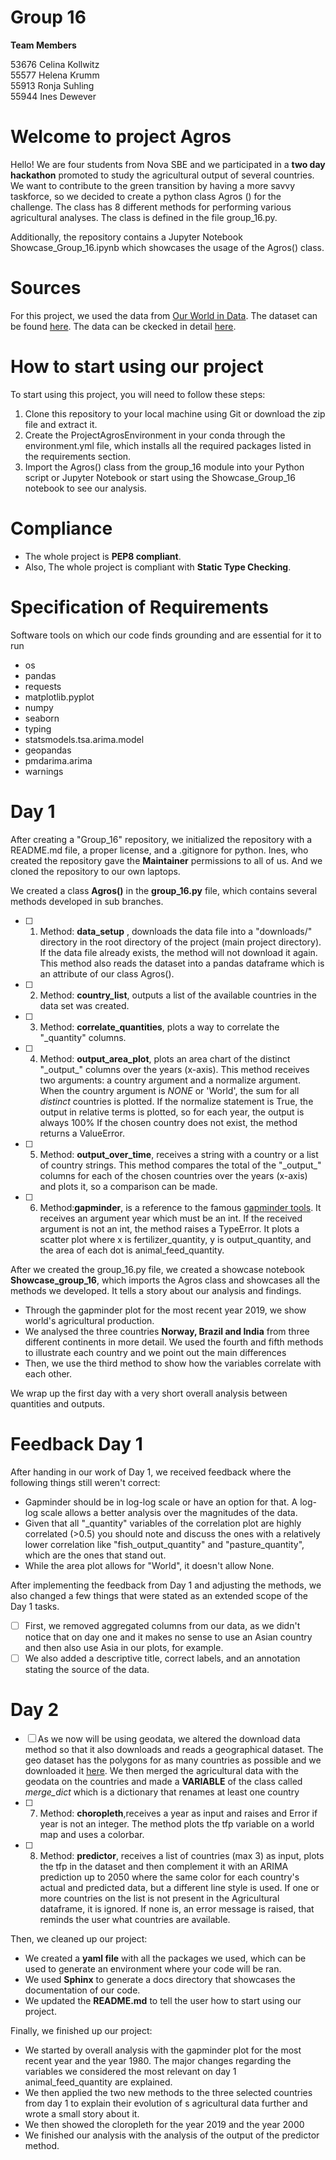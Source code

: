 # Group 16
__Team Members__

53676 Celina Kollwitz  
55577 Helena Krumm  
55913 Ronja Suhling  
55944 Ines Dewever  


# Welcome to project Agros
Hello! We are four students from Nova SBE and we participated in a __two day hackathon__ promoted to study the agricultural output of several countries. We want to contribute to the green transition by having a more savvy taskforce, so we decided to create a python class Agros () for the challenge. The class has 8 different methods for performing various agricultural analyses. The class is defined in the file group_16.py.

Additionally, the repository contains a Jupyter Notebook Showcase_Group_16.ipynb which showcases the usage of the Agros() class.


# Sources
For this project, we used the data from [Our World in Data](https://ourworldindata.org/). The dataset can be found [here](https://github.com/owid/owid-datasets/blob/master/datasets/Agricultural%20total%20factor%20productivity%20(USDA)/Agricultural%20total%20factor%20productivity%20(USDA).csv).
The data can be ckecked in detail [here](https://github.com/owid/owid-datasets/tree/master/datasets/Agricultural%20total%20factor%20productivity%20(USDA)).

# How to start using our project

To start using this project, you will need to follow these steps:

1) Clone this repository to your local machine using Git or download the zip file and extract it.
2) Create the ProjectAgrosEnvironment in your conda through the environment.yml file, which installs all the required packages listed in the requirements section.
3) Import the Agros() class from the group_16 module into your Python script or Jupyter Notebook or start using the Showcase_Group_16 notebook to see our analysis.


# Compliance
- The whole project is __PEP8 compliant__. 
- Also, The whole project is compliant with __Static Type Checking__.

# Specification of Requirements
Software tools on which our code finds grounding and are essential for it to run
- os
- pandas
- requests
- matplotlib.pyplot
- numpy
- seaborn
- typing
- statsmodels.tsa.arima.model
- geopandas
- pmdarima.arima
- warnings

# Day 1
After creating a  "Group_16" repository, we initialized the repository with a README.md file, a proper license, and a .gitignore for python. Ines, who created the repository gave the __Maintainer__ permissions to all of us. And we cloned the repository to our own laptops. 

We created a class __Agros()__ in the __group_16.py__ file, which contains several methods developed in sub branches. 
- [ ] 1. Method:   __data_setup__ , downloads the data file into a "downloads/" directory in the root directory of the project (main project directory). If the data file already exists, the method will not download it again. This method also reads the dataset into a pandas dataframe which is an attribute of our class Agros().
- [ ] 2. Method: __country_list__, outputs a list of the available countries in the data set was created.
- [ ] 3. Method: __correlate_quantities__, plots a way to correlate the "\_quantity" columns.
- [ ] 4. Method: __output_area_plot__, plots an area chart of the distinct "\_output_" columns over the years (x-axis). This method receives two arguments: a country argument and a normalize argument. When the country argument is *NONE* or 'World', the sum for all *distinct* countries is plotted. If the normalize statement is True, the output in relative terms is plotted, so for each year, the output is always 100% If the chosen country does not exist, the method returns a ValueError.
- [ ] 5. Method: __output_over_time__, receives a string with a country or a list of country strings. This method compares the total of the "\_output_" columns for each of the chosen countries over the years (x-axis) and plots it, so a comparison can be made.
- [ ] 6. Method:__gapminder__, is a reference to the famous [gapminder tools](https://www.gapminder.org/tools/#$chart-type=bubbles&url=v1). It receives an argument year which must be an int. If the received argument is not an int, the method raises a TypeError. It plots a scatter plot where x is fertilizer_quantity, y is output_quantity, and the area of each dot is animal_feed_quantity.

After we created the group_16.py file, we created a showcase notebook __Showcase_group_16__, which imports the Agros class and showcases all the methods we developed. It tells a story about our analysis and findings. 
- Through the gapminder plot for the most recent year 2019, we show world's agricultural production. 
- We analysed the three countries __Norway, Brazil and India__ from three different continents in more detail. We used the fourth and fifth  methods to illustrate each country and we point out the main differences
- Then, we use the third method to show how the variables correlate with each other.

We wrap up the first day with a very short overall analysis between quantities and outputs.

# Feedback Day 1
After handing in our work of Day 1, we received feedback where the following things still weren't correct:
- Gapminder should be in log-log scale or have an option for that. A log-log scale allows a better analysis over the magnitudes of the data.
- Given that all "_quantity" variables of the correlation plot are highly correlated (>0.5) you should note and discuss the ones with a relatively lower correlation like "fish_output_quantity" and "pasture_quantity", which are the ones that stand out.
- While the area plot allows for "World", it doesn't allow None.

After implementing the feedback from Day 1 and adjusting the methods, we also changed a few things that were stated as an extended scope of the Day 1 tasks. 
- [ ] First, we removed aggregated columns from our data, as we didn't notice that on day one and it makes no sense to use an Asian country and then also use Asia in our plots, for example. 
- [ ] We also added a descriptive title, correct labels, and an annotation stating the source of the data.

# Day 2
- [ ] As we now will be using geodata, we altered the download data method so that it also downloads and reads a geographical dataset. The geo dataset has the polygons for as many countries as possible and we downloaded it [here](https://www.naturalearthdata.com). We then merged the agricultural data with the geodata on the countries and made a **VARIABLE** of the class called *merge_dict* which is a dictionary that renames at least one country
- [ ] 7. Method: __choropleth__,receives a year as input and raises and Error if year is not an integer. The method plots the tfp variable on a world map and uses a colorbar.
- [ ] 8. Method: __predictor__, receives a list of countries (max 3) as input, plots the tfp in the dataset and then complement it with an ARIMA prediction up to 2050 where the same color for each country's actual and predicted data, but a different line style is used. If one or more countries on the list is not present in the Agricultural dataframe, it is ignored. If none is, an error message is raised, that reminds the user what countries are available. 

Then, we cleaned up our project:
- We created a __yaml file__ with all the packages we used, which can be used to generate an environment where your code will be ran.
- We used __Sphinx__ to generate a docs directory that showcases the documentation of our code. 
- We updated the __README.md__ to tell the user how to start using our project.

Finally, we finished up our project:
- We started by overall analysis with the gapminder plot for the most recent year and the year 1980. The major changes regarding the variables we considered the most relevant on day 1 animal_feed_quantity are explained.
- We then applied the two new methods to the three selected countries from day 1 to explain their evolution of s agricultural data further and wrote a small story about it.
- We then showed the cloropleth for the year 2019 and the year 2000
- We finished our analysis with the analysis of the output of the predictor method.
